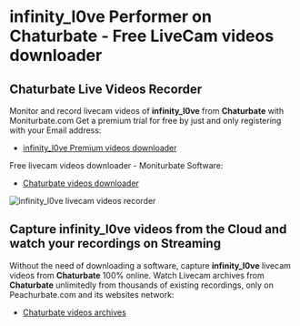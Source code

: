 # infinity_l0ve Performer on Chaturbate - Free LiveCam videos downloader

## Chaturbate Live Videos Recorder

Monitor and record livecam videos of **infinity_l0ve** from **Chaturbate** with Moniturbate.com
Get a premium trial for free by just and only registering with your Email address:
* [infinity_l0ve Premium videos downloader](https://moniturbate.com/request-demo-licence-key.html)

Free livecam videos downloader - Moniturbate Software:
* [Chaturbate videos downloader](https://moniturbate.com/moniturbate-download-software.html)

![infinity_l0ve livecam videos recorder](https://peachurnet.com/templates/moniturbate-software.png)


## Capture infinity_l0ve videos from the Cloud and watch your recordings on Streaming

Without the need of downloading a software, capture **infinity_l0ve** livecam videos from **Chaturbate** 100% online.
Watch Livecam archives from **Chaturbate** unlimitedly from thousands of existing recordings, only on Peachurbate.com and its websites network:
* [Chaturbate videos archives](https://peachurnet.com/)